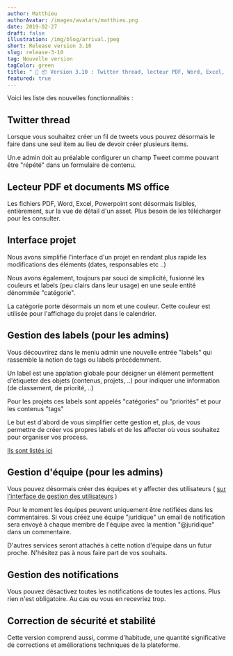 ```yaml
---
author: Matthieu
authorAvatar: /images/avatars/matthieu.png
date: 2019-02-27
draft: false
illustration: /img/blog/arrival.jpeg
short: Release version 3.10
slug: release-3-10
tag: Nouvelle version
tagColor: green
title: " 🚚 📦 Version 3.10 : Twitter thread, lecteur PDF, Word, Excel, Powerpoint,  gestion d'équipe .."
featured: true
---
```


<!-- ![arrival.jpeg](/img/blog/arrival.jpeg "arrival.jpeg")
<a style="background-color:black;color:white;text-decoration:none;padding:4px 6px;font-family:-apple-system, BlinkMacSystemFont, &quot;San Francisco&quot;, &quot;Helvetica Neue&quot;, Helvetica, Ubuntu, Roboto, Noto, &quot;Segoe UI&quot;, Arial, sans-serif;font-size:12px;font-weight:bold;line-height:1.2;display:inline-block;border-radius:3px" href="https://unsplash.com/@drew_beamer?utm_medium=referral&amp;utm_campaign=photographer-credit&amp;utm_content=creditBadge" target="_blank" rel="noopener noreferrer" title="Download free do whatever you want high-resolution photos from Drew Beamer"><span style="display:inline-block;padding:2px 3px"><svg xmlns="http://www.w3.org/2000/svg" style="height:12px;width:auto;position:relative;vertical-align:middle;top:-1px;fill:white" viewBox="0 0 32 32"><title>unsplash-logo</title><path d="M20.8 18.1c0 2.7-2.2 4.8-4.8 4.8s-4.8-2.1-4.8-4.8c0-2.7 2.2-4.8 4.8-4.8 2.7.1 4.8 2.2 4.8 4.8zm11.2-7.4v14.9c0 2.3-1.9 4.3-4.3 4.3h-23.4c-2.4 0-4.3-1.9-4.3-4.3v-15c0-2.3 1.9-4.3 4.3-4.3h3.7l.8-2.3c.4-1.1 1.7-2 2.9-2h8.6c1.2 0 2.5.9 2.9 2l.8 2.4h3.7c2.4 0 4.3 1.9 4.3 4.3zm-8.6 7.5c0-4.1-3.3-7.5-7.5-7.5-4.1 0-7.5 3.4-7.5 7.5s3.3 7.5 7.5 7.5c4.2-.1 7.5-3.4 7.5-7.5z"></path></svg></span><span style="display:inline-block;padding:2px 3px">Drew Beamer</span></a> -->




Voici les liste des nouvelles fonctionnalités : 

## Twitter thread

Lorsque vous souhaitez créer un fil de tweets vous pouvez désormais le faire dans une seul item au lieu de devoir créer plusieurs items.

Un.e admin doit au préalable configurer un champ Tweet comme pouvant être "répété" dans un formulaire de contenu.

## Lecteur PDF et documents MS office

Les fichiers PDF, Word, Excel, Powerpoint sont désormais lisibles, entièrement, sur la vue de détail d'un asset. Plus besoin de les télécharger pour les consulter.

## Interface projet

Nous avons simplifié l'interface d'un projet en rendant plus rapide les modifications des éléments (dates, responsables etc ..)

Nous avons également, toujours par souci de simplicité, fusionné les couleurs et labels (peu clairs dans leur usage) en une seule entité dénommée "catégorie".

La catégorie porte désormais un nom et une couleur. Cette couleur est utilisée pour l'affichage du projet dans le calendrier.


## Gestion des labels (pour les admins)

Vous découvrirez dans le meniu admin une nouvelle entrée "labels" qui rassemble la notion de tags ou labels précédemment.

Un label est une applation globale pour désigner un élément permettent d'étiqueter des objets (contenus, projets, ..) pour indiquer une information (de classement, de priorité, ..)

Pour les projets ces labels sont appelés "catégories" ou "priorités" et pour les contenus "tags"

Le but est d'abord de vous simplifier cette gestion et, plus, de vous permettre de créer vos propres labels et de les affecter où vous souhaitez pour organiser vos process.

[Ils sont listés ici](https://app.pilot.pm/labels/)

## Gestion d'équipe (pour les admins)

Vous pouvez désormais créer des équipes et y affecter des utilisateurs ( [sur l'interface de gestion des utilisateurs](https://app.pilot.pm/users/actives) )

Pour le moment les équipes peuvent uniquement être notifiées dans les commentaires. Si vous créez une équipe "juridique" un email de notification sera envoyé à chaque membre de l'équipe avec la mention "@juridique" dans un commentaire.

D'autres services seront attachés à cette notion d'équipe dans un futur proche. N'hésitez pas à nous faire part de vos souhaits.


## Gestion des notifications

Vous pouvez désactivez toutes les notifications de toutes les actions. Plus rien n'est obligatoire. Au cas ou vous en recevriez trop.



## Correction de sécurité et stabilité

Cette version comprend aussi, comme d'habitude, une quantité significative de corrections et améliorations techniques de la plateforme.



